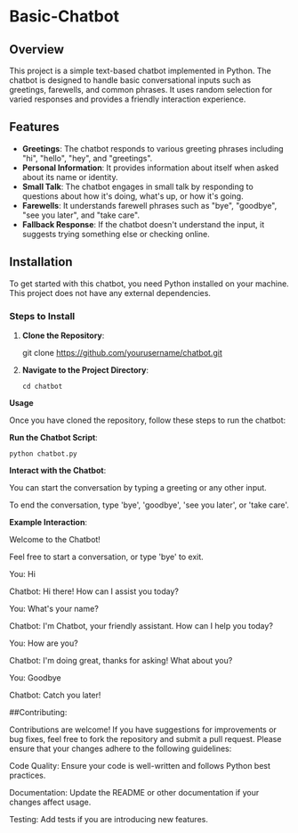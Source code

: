 # Basic-Chatbot

## Overview

This project is a simple text-based chatbot implemented in Python. The chatbot is designed to handle basic conversational inputs such as greetings, farewells, and common phrases. It uses random selection for varied responses and provides a friendly interaction experience.

## Features

- **Greetings**: The chatbot responds to various greeting phrases including "hi", "hello", "hey", and "greetings".
- **Personal Information**: It provides information about itself when asked about its name or identity.
- **Small Talk**: The chatbot engages in small talk by responding to questions about how it's doing, what's up, or how it's going.
- **Farewells**: It understands farewell phrases such as "bye", "goodbye", "see you later", and "take care".
- **Fallback Response**: If the chatbot doesn't understand the input, it suggests trying something else or checking online.

## Installation

To get started with this chatbot, you need Python installed on your machine. This project does not have any external dependencies.

### Steps to Install

1. **Clone the Repository**:

   git clone
   https://github.com/yourusername/chatbot.git

3. **Navigate to the Project Directory**:

    ```
   cd chatbot
    ```
    
**Usage**

Once you have cloned the repository, follow these steps to run the chatbot:

**Run the Chatbot Script**:

  ```
  python chatbot.py
  ```

**Interact with the Chatbot**:

You can start the conversation by typing a greeting or any other input.

To end the conversation, type 'bye', 'goodbye', 'see you later', or 'take care'.


**Example Interaction**:

Welcome to the Chatbot!

Feel free to start a conversation, or type 'bye' to exit.

You: Hi

Chatbot: Hi there! How can I assist you today?

You: What's your name?

Chatbot: I'm Chatbot, your friendly assistant. How can I help you today?

You: How are you?

Chatbot: I'm doing great, thanks for asking! What about you?

You: Goodbye

Chatbot: Catch you later!

##Contributing:

Contributions are welcome! If you have suggestions for improvements or bug fixes, feel free to fork the repository and submit a pull request. Please ensure that your changes adhere to the following guidelines:

Code Quality: Ensure your code is well-written and follows Python best practices.

Documentation: Update the README or other documentation if your changes affect usage.

Testing: Add tests if you are introducing new features.
